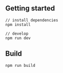 
## Getting started
```bush
// install dependencies
npm install

// develop
npm run dev
```

## Build
```bush
npm run build
```
